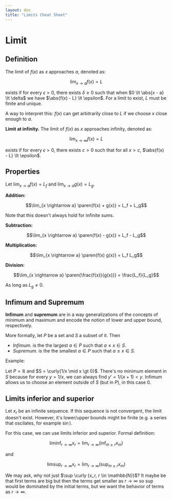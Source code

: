 ```yaml
---
layout: doc
title: "Limits Cheat Sheet"
---
```


# Limit

## Definition

The limit of $f(x)$ as $x$ approaches $a$, denoted as:

$$\lim_{x \rightarrow a} f(x) = L$$

exists if for every $\epsilon \gt 0$, there exists $\delta \ge 0$ such that when $0 \lt \abs{x - a} \lt \delta$ we have $\abs{f(x) - L} \lt \epsilon$. For a limit to exist, $L$ must be finite and unique.

A way to interpret this: $f(x)$ can get arbitrarily close to $L$ if we choose $x$ close enough to $a$.

**Limit at infinity.** The limit of $f(x)$ as $x$ approaches infinity, denoted as:

$$\lim_{x \rightarrow \infty} f(x) = L$$

exists if for every $\epsilon \gt 0$, there exists $c \gt 0$ such that for all $x \gt c$, $\abs{f(x) - L} \lt \epsilon$.


## Properties

Let $\lim_{x \rightarrow a} f(x) = L_f$ and $\lim_{x \rightarrow a} g(x) = L_g$.

**Addition:**

$$\lim_{x \rightarrow a} \paren{f(x) + g(x)} = L_f + L_g$$

Note that this doesn't always hold for infinite sums.

**Subtraction:**

$$\lim_{x \rightarrow a} \paren{f(x) - g(x)} = L_f - L_g$$

**Multiplication:**

$$\lim_{x \rightarrow a} \paren{f(x)  g(x)} = L_f L_g$$

**Division:**

$$\lim_{x \rightarrow a} \paren{\frac{f(x)}{g(x)}} = \frac{L_f}{L_g}$$

As long as $L_g \ne 0$.

## Infimum and Supremum

**Infimum** and **supremum** are in a way generalizations of the concepts of minimum and maximum and encode the notion of lower and upper bound, respectively.

More formally, let $P$ be a set and $S$ a subset of it. Then

* *Infimum.* is the the largest $a \in P$ such that $a \le x \in S$.
* *Supremum.* is the the smallest $a \in P$ such that $a \le x \in S$.

Example:

Let $P = \mathbb{R}$ and $S = \curly{1/x \mid x \gt 0}$. There's no minimum element in $S$ because for every $y = 1/x$, we can always find $y' = 1/(x + 1) \lt y$. Infimum allows us to choose an element outside of $S$ (but in $P$), in this case $0$.

## Limits inferior and superior

Let $x_r$ be an infinite sequence. If this sequence is not convergent, the limit doesn't exist. However, it's lower/upper bounds might be finite (e.g. a series that oscilates, for example $\sin$).

For this case, we can use limits inferior and superior. Formal definition:

$$\liminf_{r \rightarrow \infty} x_r = \lim_{r \rightarrow \infty} \left( \inf_{m \ge r} x_m \right)$$

and

$$\limsup_{r \rightarrow \infty} x_r = \lim_{r \rightarrow \infty} \left( \sup_{m \ge r} x_m \right)$$

We may ask, why not just $\sup \curly {x_r, r \in \mathbb{N}}$? It maybe be that first terms are big but then the terms get smaller as $r \rightarrow \infty$ so $\sup$ would be dominated by the initial terms, but we want the behavior of terms as $r \rightarrow \infty$.
